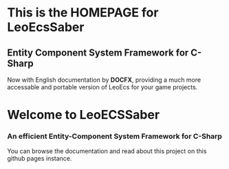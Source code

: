# This is the **HOMEPAGE** for LeoEcsSaber
## Entity Component System Framework for C-Sharp
Now with English documentation by **DOCFX**, providing a much more accessable and portable version of LeoEcs for your game projects.

# Welcome to LeoECSSaber

### An efficient Entity-Component System Framework for C-Sharp

You can browse the documentation and read about this project on this github pages instance.